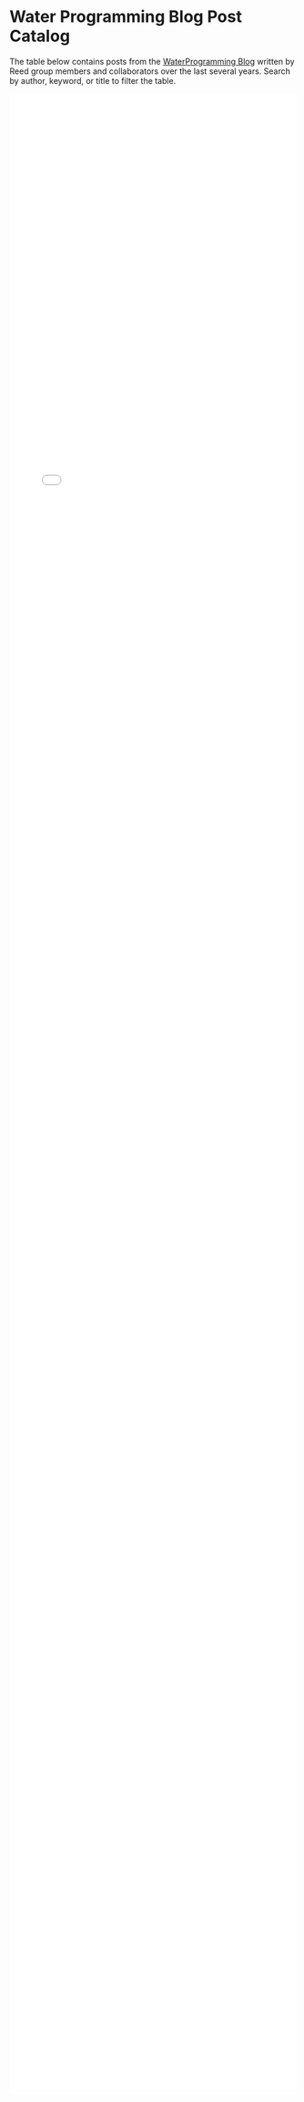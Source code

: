 # Water Programming Blog Post Catalog

The table below contains posts from the [WaterProgramming Blog](https://waterprogramming.wordpress.com/) written by Reed group members and collaborators over the last several years. Search by author, keyword, or title to filter the table. 

<div style="position:relative; height: 100%;">
  <iframe src="post_catalog.html" 
  style="width: 100%; height: 90%;"
  frameborder="0" allowfullscreen>
  </iframe>
</div>

Current Reed Group members looking to update the table should read the instructions listed here: [reedgroup/waterprogramming_archive/README](https://github.com/reedgroup/waterprogramming_archive).